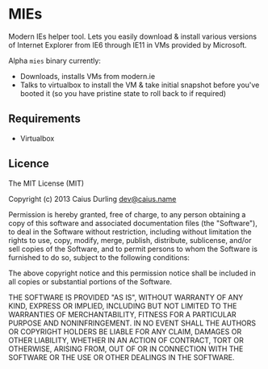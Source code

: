 # MIEs

Modern IEs helper tool. Lets you easily download & install various versions of Internet Explorer from IE6 through IE11 in VMs provided by Microsoft.

Alpha `mies` binary currently:

* Downloads, installs VMs from modern.ie
* Talks to virtualbox to install the VM & take initial snapshot before you've booted it (so you have pristine state to roll back to if required)

## Requirements

* Virtualbox

## Licence

The MIT License (MIT)

Copyright (c) 2013 Caius Durling <dev@caius.name>

Permission is hereby granted, free of charge, to any person obtaining a copy
of this software and associated documentation files (the "Software"), to deal
in the Software without restriction, including without limitation the rights
to use, copy, modify, merge, publish, distribute, sublicense, and/or sell
copies of the Software, and to permit persons to whom the Software is
furnished to do so, subject to the following conditions:

The above copyright notice and this permission notice shall be included in
all copies or substantial portions of the Software.

THE SOFTWARE IS PROVIDED "AS IS", WITHOUT WARRANTY OF ANY KIND, EXPRESS OR
IMPLIED, INCLUDING BUT NOT LIMITED TO THE WARRANTIES OF MERCHANTABILITY,
FITNESS FOR A PARTICULAR PURPOSE AND NONINFRINGEMENT. IN NO EVENT SHALL THE
AUTHORS OR COPYRIGHT HOLDERS BE LIABLE FOR ANY CLAIM, DAMAGES OR OTHER
LIABILITY, WHETHER IN AN ACTION OF CONTRACT, TORT OR OTHERWISE, ARISING FROM,
OUT OF OR IN CONNECTION WITH THE SOFTWARE OR THE USE OR OTHER DEALINGS IN
THE SOFTWARE.
